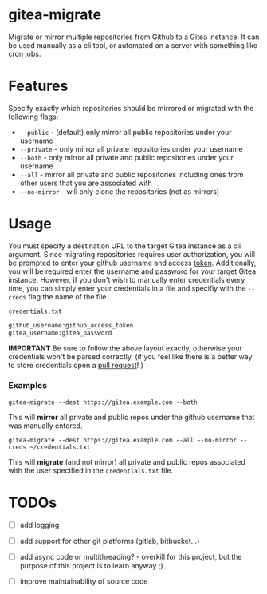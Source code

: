 # gitea-migrate
Migrate or mirror multiple repositories from Github to a Gitea instance.
It can be used manually as a cli tool, or automated on a server with something like cron jobs.


# Features
Specify exactly which repositories should be mirrored or migrated with the following flags:
* `--public` - (default) only mirror all public repositories under your username
* `--private` - only mirror all private repositories under your username
* `--both` - only mirror all private and public repositories under your username
* `--all` - mirror all private and public repositories including ones from other users that you are associated with
* `--no-mirror` - will only clone the repositories (not as mirrors)

# Usage
You must specify a destination URL to the target Gitea instance as a cli argument.
Since migrating repositories requires user authorization, you will be prompted to enter your github 
username and access [token](https://github.com/settings/tokens). Additionally, you will be required 
enter the username and password for your target Gitea instance. However, if you don't wish to manually
enter credentials every time, you can simply enter your credentials in a file and specifiy with the 
`--creds` flag the name of the file.

`credentials.txt`
``` txt
github_username:github_access_token
gitea_username:gitea_password
```
**IMPORTANT** Be sure to follow the above layout exactly, otherwise your credentials won't be parsed correctly. (if you feel like there is a better way to store credentials open a [pull request](https://github.com/maxgallup/gitea-migrate/pulls)! )

### Examples
```
gitea-migrate --dest https://gitea.example.com --both
```
This will **mirror** all private and public repos under the github username that was manually entered.

```
gitea-migrate --dest https://gitea.example.com --all --no-mirror --creds ~/credentials.txt 
```
This will **migrate** (and not mirror) all private and public repos associated with the user specified in the `credentials.txt` file. 





# TODOs
- [ ] add logging
- [ ] add support for other git platforms (gitlab, bitbucket...)
- [ ] add async code or multithreading? - overkill for this project, but the purpose of this project is to learn anyway ;)
- [ ] improve maintainability of source code

